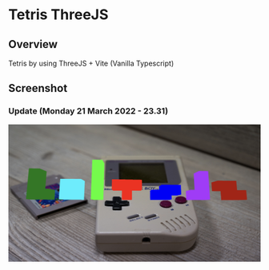 # Tetris ThreeJS

## Overview

Tetris by using ThreeJS + Vite (Vanilla Typescript)

## Screenshot

### Update (Monday 21 March 2022 - 23.31)

![Tetrominoes](screenshot/Tetrominoes.png)
